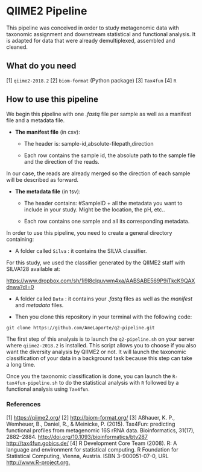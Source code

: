 # QIIME2 Pipeline

This pipeline was conceived in order to study metagenomic data with taxonomic assignment and downstream statistical and functional analysis.
It is adapted for data that were already demultiplexed, assembled and cleaned.

## What do you need

[1] `qiime2-2018.2`
[2] `biom-format` (Python package)
[3] `Tax4fun`
[4] `R`

## How to use this pipeline
We begin this pipeline with one *.fastq* file per sample as well as a manifest file and a metadata file.

- **The manifest file** (in csv):

  - The header is: sample-id,absolute-filepath,direction

  - Each row contains the sample id, the absolute path to the sample file and the direction of the reads.

In our case, the reads are already merged so the direction of each sample will be described as forward.

- **The metadata file** (in tsv):

  - The header contains: #SampleID + all the metadata you want to include in your study. Might be the location, the pH, etc..

  - Each row contains one sample and all its corresponding metadata.

In order to use this pipeline, you need to create a general directory containing:

- A folder called `Silva` : it contains the SILVA classifier.

For this study, we used the classifier generated by the QIIME2 staff with SILVA128 available at:

<https://www.dropbox.com/sh/1i9l8clquvwm4xa/AABSABE569P9iTkcK9QAXdnwa?dl=0>

- A folder called `Data` : it contains your *.fastq* files as well as the *manifest* and *metadata* files.

- Then you clone this repository in your terminal with the following code:

```{bash}
git clone https://github.com/AmeLaporte/q2-pipeline.git
 ```

The first step of this analysis is to launch the `q2-pipeline.sh` on your server where `qiime2-2018.2` is installed.
This script allows you to choose if you also want the diversity analysis by QIIME2 or not.
It will launch the taxonomic classification of your data in a background task because this step can take a long time.

Once you the taxonomic classification is done, you can launch the `R-tax4fun-pipeline.sh` to do the statistical analysis with `R` followed by a functional analysis using `Tax4fun`.

### References
[1] <https://qiime2.org/>
[2] <http://biom-format.org/>
[3] Aßhauer, K. P., Wemheuer, B., Daniel, R., & Meinicke, P. (2015). Tax4Fun: predicting functional profiles from metagenomic 16S rRNA data. Bioinformatics, 31(17), 2882–2884. <http://doi.org/10.1093/bioinformatics/btv287>
<http://tax4fun.gobics.de/>
[4]  R Development Core Team (2008). R: A language and environment for
  statistical computing. R Foundation for Statistical Computing,
  Vienna, Austria. ISBN 3-900051-07-0, URL <http://www.R-project.org.>



